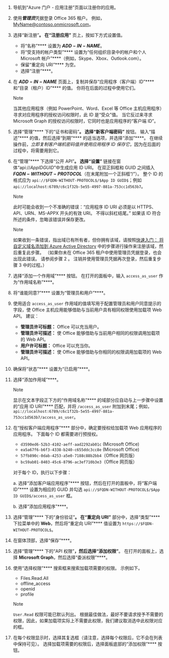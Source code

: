 

1. 导航到“Azure 门户 - 应用注册”[](https://go.microsoft.com/fwlink/?linkid=2083908)页面以注册你的应用。

1. 使用***管理员***凭据登录 Office 365 租户。 例如，MyName@contoso.onmicrosoft.com。

1. 选择“新注册”****。 在“注册应用”**** 页上，按如下方式设置值。

    * 将“名称”**** 设置为 **$ADD-IN-NAME$**。
    * 将“受支持的帐户类型”**** 设置为“任何组织目录中的帐户和个人 Microsoft 帐户”****（例如，Skype、Xbox、Outlook.com）。
    * 保留“重定向 URI”**** 为空。
    * 选择“注册”****。

1. 在 **$ADD-IN-NAME$** 页面上，复制并保存“应用程序（客户端）ID”**** 和“目录（租户）ID”**** 的值。 你将在后面的过程中使用它们。

    > [!NOTE]
    > 当其他应用程序（例如 PowerPoint、Word、Excel 等 Office 主机应用程序）寻求对应用程序的授权访问权限时，此 ID 是“受众”值。 当它反过来寻求 Microsoft Graph 的授权访问权限时，它同时也是应用程序的“客户端 ID”。

1. 选择“管理”**** 下的“证书和密码”****。 选择“新客户端密码”**** 按钮。 输入“描述”**** 的值，然后选择“到期”**** 的适当选项，并选择“添加”****。 在继续操作前，*立即复制客户端机密码值并使用应用程序 ID 保存它*，因为在后面的过程中，将需要用到它。

1. 在“管理”**** 下选择“公开 API”****。 选择“设置”**** 链接在窗体“api://$App ID GUID$”中生成应用 ID URI。 在双正斜框和 GUID 之间插入 **$FQDN-WITHOUT-PROTOCOL$**（在末尾附加一个正斜框“/”）。 整个 ID 的格式应为 `api://$FQDN-WITHOUT-PROTOCOL$/$App ID GUID$`；例如 `api://localhost:6789/c6c1f32b-5e55-4997-881a-753cc1d563b7`。

    > [!NOTE]
    > 此时可能会收到一个不准确的错误：“应用程序 ID URI 必须是以 HTTPS、API、URN、MS-APPX 开头的有效 URI。 不得以斜杠结尾。” 如果该 ID 符合所述的条件，忽略该错误并保存更改。

    > [!NOTE]
    > 如果收到一条错误，指出域已有所有者，但你拥有该域，请按照[快速入门： 将自定义域名添加到 Azure Active Directory](/azure/active-directory/add-custom-domain) 中的步骤进行操作来注册该域，然后重复此步骤。 （如果你未在 Office 365 租户中使用管理员凭据登录，也会出现此错误。 请参阅步骤 2 。 注销并使用管理员凭据再次登录，然后重复步骤 3 中的过程。）

1. 选择“添加一个作用域”**** 按钮。 在打开的面板中，输入 `access_as_user` 作为“作用域名称”****。

1. 将“谁能同意?”**** 设置为“管理员和用户”****。

1. 使用适合 `access_as_user` 作用域的值填写用于配置管理员和用户同意提示的字段，使 Office 主机应用能够借助与当前用户具有相同权限使用加载项 Web API。 建议：

    - **管理员许可标题：** Office 可以充当用户。
    - **管理员许可描述：** 使 Office 能够借助与当前用户相同的权限调用加载项的 Web API。
    - **用户许可标题：** Office 可以充当你。
    - **管理员许可描述：** 使 Office 能够借助与你相同的权限调用加载项的 Web API。

1. 确保将“状态”**** 设置为“已启用”****。

1. 选择“添加作用域”****。

    > [!NOTE]
    > 显示在文本字段正下方的“作用域名称”**** 的域部分应自动与上一步骤中设置的“应用 ID URI”**** 匹配，并将 `/access_as_user` 附加到末尾；例如，`api://localhost:6789/c6c1f32b-5e55-4997-881a-753cc1d563b7/access_as_user`。

1. 在“授权客户端应用程序”**** 部分中，确定要授权给加载项 Web 应用程序的应用程序。 下面每个 ID 都需要进行预授权。
  
    * `d3590ed6-52b3-4102-aeff-aad2292ab01c` (Microsoft Office)
    * `ea5a67f6-b6f3-4338-b240-c655ddc3cc8e` (Microsoft Office)
    * `57fb890c-0dab-4253-a5e0-7188c88b2bb4`（Office 网页版）
    * `bc59ab01-8403-45c6-8796-ac3ef710b3e3`（Office 网页版）

    对于每个 ID，执行以下步骤：

      a. 选择“添加客户端应用程序”**** 按钮，然后在打开的面板中，将“客户端 ID”**** 设置为相应的 GUID 并勾选 `api://$FQDN-WITHOUT-PROTOCOL$/$App ID GUID$/access_as_user` 框。

      b. 选择“添加应用程序”****。

1. 选择“管理”**** 下的“身份验证”****。 在“重定向 URI”**** 部分中，选择“类型”**** 下拉菜单中的 **Web**，然后将“重定向 URI”**** 值设置为 `https://$FQDN-WITHOUT-PROTOCOL$`。

1. 在窗体顶部，选择“保存”****。

1. 选择“管理”**** 下的“API 权限”****，然后选择“添加权限”****。 在打开的面板上，选择 **Microsoft Graph**，然后选择“委派权限”****。

1. 使用“选择权限”**** 搜索框来搜索加载项需要的权限。 示例如下。

    * Files.Read.All
    * offline_access
    * openid
    * profile

    > [!NOTE]
    > `User.Read` 权限可能已默认列出。 根据最佳做法，最好不要请求授予不需要的权限，因此，如果加载项实际上不需要此权限，我们建议取消选中此权限对应的框。

1. 在每个权限显示时，选择其复选框（请注意，选择每个权限后，它不会在列表中保持可见）。 选择加载项需要的权限后，选择面板底部的“添加权限”**** 按钮。
